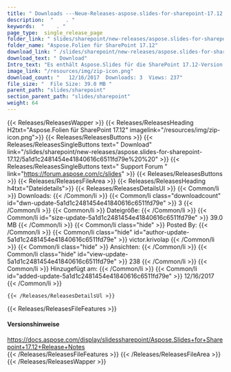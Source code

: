 ```yaml
---
title: " Downloads ---Neue-Releases-aspose.slides-for-sharepoint-17.12 . "
description:  "    . " 
keywords:  "    . " 
page_type:  single_release_page
folder_link: " slides/sharepoint/new-releases/aspose.slides-for-sharepoint-17.12/"
folder_name: "Aspose.Folien für SharePoint 17.12"
download_link: " /slides/sharepoint/new-releases/aspose.slides-for-sharepoint-17.12/5a1d1c2481454e41840616c6511fd79e"
download_text: " Download"
Intro_text: "Es enthält Aspose.Slides für die SharePoint 17.12-Version."
image_link: "/resources/img/zip-icon.png"
download_count: "   12/16/2017  Downloads: 3  Views: 237"
file_size: "  File Size: 39.0 MB "
parent_path: "slides/sharepoint"
section_parent_path: "slides/sharepoint"
weight: 64
---
```


{{< Releases/ReleasesWapper >}}
  {{< Releases/ReleasesHeading H2txt="Aspose.Folien für SharePoint 17.12" imagelink="/resources/img/zip-icon.png">}}
  {{< Releases/ReleasesButtons >}}
    {{< Releases/ReleasesSingleButtons text=" Download" link="/slides/sharepoint/new-releases/aspose.slides-for-sharepoint-17.12/5a1d1c2481454e41840616c6511fd79e%20%20" >}}
    {{< Releases/ReleasesSingleButtons text=" Support Forum " link="https://forum.aspose.com/c/slides" >}}
  {{< Releases/ReleasesButtons >}}
  {{< Releases/ReleasesFileArea >}}
    {{< Releases/ReleasesHeading h4txt="Dateidetails">}}
    {{< Releases/ReleasesDetailsUl >}}
            {{< Common/li >}} Downloads: {{< /Common/li >}}
      {{< Common/li class="downloadcount" id="dwn-update-5a1d1c2481454e41840616c6511fd79e" >}} 3 {{< /Common/li >}}
      {{< Common/li >}} Dateigröße: {{< /Common/li >}}
      {{< Common/li id="size-update-5a1d1c2481454e41840616c6511fd79e" >}} 39.0 MB {{< /Common/li >}} 
      {{< Common/li  class="hide" >}} Posted By: {{< /Common/li >}} 
      {{< Common/li class="hide" id="author-update-5a1d1c2481454e41840616c6511fd79e" >}} victor.krivolap {{< /Common/li >}}
      {{< Common/li class="hide" >}} Ansichten: {{< /Common/li >}}
      {{< Common/li class="hide" id="view-update-5a1d1c2481454e41840616c6511fd79e" >}} 238 {{< /Common/li >}}
      {{< Common/li >}} Hinzugefügt am: {{< /Common/li >}}
      {{< Common/li id="added-update-5a1d1c2481454e41840616c6511fd79e" >}} 12/16/2017 {{< /Common/li >}} 

    {{< /Releases/ReleasesDetailsUl >}}

  {{< Releases/ReleasesFileFeatures >}}
      <h4>Versionshinweise</h4><div> <a href="https://docs.aspose.com/display/slidessharepoint/Aspose.Slides+for+Sharepoint+17.12+Release+Notes">https://docs.aspose.com/display/slidessharepoint/Aspose.Slides+for+Sharepoint+17.12+Release+Notes</a></div>
  {{< /Releases/ReleasesFileFeatures >}}
 {{< /Releases/ReleasesFileArea >}}
{{< /Releases/ReleasesWapper >}}



